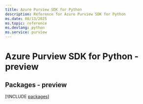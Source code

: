 ```yaml
---
title: Azure Purview SDK for Python
description: Reference for Azure Purview SDK for Python
ms.date: 08/13/2025
ms.topic: reference
ms.devlang: python
ms.service: purview
---
```

# Azure Purview SDK for Python - preview
## Packages - preview
[!INCLUDE [packages](purview-index.md)]